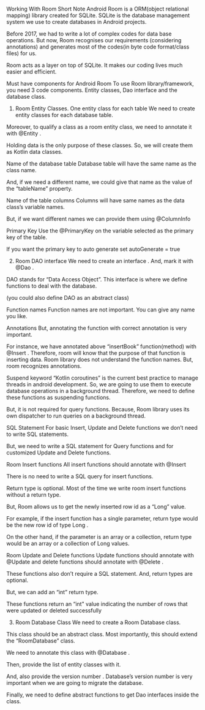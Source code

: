Working With Room Short Note
Android Room is a ORM(object relational mapping) library created for SQLite. SQLite is the database management system we use to create databases in Android projects.

Before 2017, we had to write a lot of complex codes for data base operations. But now, Room recognises our requirements (considering annotations) and generates most of the codes(in byte code format/class files) for us.

Room acts as a layer on top of SQLite.  It makes our coding lives much easier and efficient.

Must have components for Android Room
To use Room library/framework, you need 3 code components. Entity classes, Dao interface and the database class.

1) Room Entity Classes.
One entity class for each table
We need to create entity classes for each database table.

Moreover, to qualify a class as a room entity class, we need to annotate it with @Entity .

Holding data is the only purpose of these classes. So, we will create them as Kotlin data classes.

Name of the database table
Database table will have the same name as the class name.

And, if we need a different name, we could give that name as the value of the “tableName” property.

Name of the table columns
Columns will have same names as the data class’s variable names.

But, if we want different names we can provide them using @ColumnInfo



Primary Key
Use the @PrimaryKey on the variable selected as the primary key of the table.

If you want the primary key to auto generate set autoGenerate = true



2) Room DAO interface
We need to create an interface . And, mark it with @Dao .

DAO stands for “Data Access Object”. This interface is where we define functions to deal with the database.

(you could also define DAO as an abstract class)

Function names
Function names are not important. You can give any name you like.

Annotations
But, annotating the function with correct annotation is very important.

For instance, we have annotated above “insertBook” function(method) with @Insert . Therefore, room will know that the purpose of that function is inserting data. Room library does not understand the function names. But, room recognizes annotations.

Suspend keyword
“Kotlin coroutines” is the current best practice to manage threads in android development. So, we are going to use them to execute database operations in a background thread. Therefore, we need to define these functions as suspending functions.

But, it is not required for query functions. Because, Room library uses its own dispatcher to run queries on a background thread.

SQL Statement
For basic Insert, Update and Delete functions we don’t need to write SQL statements.

But, we need to write a SQL statement for Query functions and for customized Update and Delete functions.



Room Insert functions
All insert functions should annotate with @Insert

There is no need to write a SQL query for insert functions.

Return type is optional. Most of the time we write room insert functions without a return type.

But, Room allows us to get the newly inserted row id as a “Long” value.

For example, if the insert function has a single parameter, return type would be the new row id of type Long .

On the other hand, if the parameter is an array or a collection, return type would be an array or a collection of Long values.

Room Update and Delete functions
Update functions should annotate with @Update and delete functions should annotate with @Delete .

These functions also don’t require a SQL statement. And, return types are optional.

But, we can add an “int” return type.

These functions return an “int" value indicating the number of rows that were updated or deleted successfully

3) Room Database Class
We need to create a Room Database class.

This class should be an abstract class. Most importantly, this should extend the “RoomDatabase” class.

We need to annotate this class with @Database .

Then, provide the list of entity classes with it.

And, also provide the version number . Database’s version number is very important when we are going to migrate the database.

Finally, we need to define abstract functions to get Dao interfaces inside the class.

